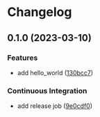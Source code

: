 # Changelog

## 0.1.0 (2023-03-10)


### Features

* add hello_world ([130bcc7](https://github.com/MunifTanjim/dummy.lua/commit/130bcc7d2c3af1871aacabd2ddcc87566517c1ab))


### Continuous Integration

* add release job ([9e0cdf0](https://github.com/MunifTanjim/dummy.lua/commit/9e0cdf0f07c1b85f57067da60cda71982e212d88))
